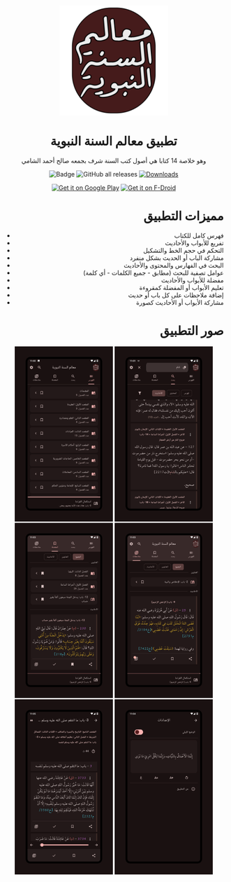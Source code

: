 <div align="center">

<img width="250" alt="maalem_alsunnah" src="https://raw.githubusercontent.com/muslimpack/maalem_alsunnah/main/maalem_alsunnah/assets/images/app_icon.png">

# تطبيق معالم السنة النبوية

وهو خلاصة 14 كتابا هي أصول كتب السنة شرف بجمعه صالح أحمد الشامي

![Badge](https://img.shields.io/github/v/release/muslimpack/maalem_alsunnah)
![GitHub all releases](https://img.shields.io/github/downloads/muslimpack/maalem_alsunnah/total?color=blue&label=Total%20Downloads)
[![Downloads](https://PlayBadges.pavi2410.me/badge/downloads?id=com.hassaneltantawy.maalem_alsunnah)](https://play.google.com/store/apps/details?id=com.hassaneltantawy.maalem_alsunnah)


[<img src="https://user-images.githubusercontent.com/15004217/36810046-fa306856-1cc9-11e8-808e-6eb8a81783c7.png"
      alt='Get it on Google Play' target=”_blank”
      height="80">](https://play.google.com/store/apps/details?id=com.hassaneltantawy.maalem_alsunnah)
<a href="https://f-droid.org/packages/com.hassaneltantawy.maalem_alsunnah" target=”_blank”>
    <img src="https://fdroid.gitlab.io/artwork/badge/get-it-on.png"
    alt="Get it on F-Droid"
    height="80">
</a>

<div align="right">

# مميزات التطبيق

- فهرس كامل للكتاب
- تفريع للأبواب والأحاديث
- التحكم في حجم الخط والتشكيل
- مشاركة الباب أو الحديث بشكل منفرد
- البحث في الفهارس والمحتوى والأحاديث
- عوامل تصفية للبحث (مطابق - جميع الكلمات - أي كلمة)
- مفضلة للأبواب والأحاديث
- تعليم الأبواب أو المفضلة كمقروءة
- إضافة ملاحظات على كل باب أو حديث
- مشاركة الأبواب أو الأحاديث كصورة

# صور التطبيق

<p align="center">
  <img src="https://raw.githubusercontent.com/muslimpack/maalem_alsunnah/main/screenshots/01.png" height="400" >
  <img src="https://raw.githubusercontent.com/muslimpack/maalem_alsunnah/main/screenshots/02.png" height="400" >
  <img src="https://raw.githubusercontent.com/muslimpack/maalem_alsunnah/main/screenshots/03.png" height="400" >
  <img src="https://raw.githubusercontent.com/muslimpack/maalem_alsunnah/main/screenshots/04.png" height="400" >
  <img src="https://raw.githubusercontent.com/muslimpack/maalem_alsunnah/main/screenshots/05.png" height="400" >
  <img src="https://raw.githubusercontent.com/muslimpack/maalem_alsunnah/main/screenshots/06.png" height="400" >
</p>

